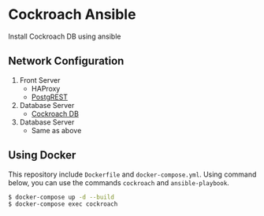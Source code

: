 # Cockroach Ansible

Install Cockroach DB using ansible


## Network Configuration

1. Front Server
    - HAProxy
    - [PostgREST](http://postgrest.org/en/v5.1/index.html)
1. Database Server
    - [Cockroach DB](https://www.cockroachlabs.com/)
1. Database Server
    * Same as above

## Using Docker

This repository include `Dockerfile` and `docker-compose.yml`.
Using command below, you can use the commands `cockroach` and `ansible-playbook`.

```bash
$ docker-compose up -d --build
$ docker-compose exec cockroach
```

